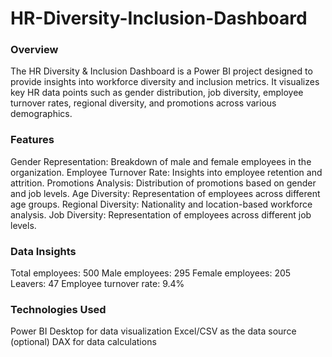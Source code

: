 # HR-Diversity-Inclusion-Dashboard
### Overview
The HR Diversity & Inclusion Dashboard is a Power BI project designed to provide insights into workforce diversity and inclusion metrics. It visualizes key HR data points such as gender distribution, job diversity, employee turnover rates, regional diversity, and promotions across various demographics.
### Features
Gender Representation: Breakdown of male and female employees in the organization.
Employee Turnover Rate: Insights into employee retention and attrition.
Promotions Analysis: Distribution of promotions based on gender and job levels.
Age Diversity: Representation of employees across different age groups.
Regional Diversity: Nationality and location-based workforce analysis.
Job Diversity: Representation of employees across different job levels.

### Data Insights

Total employees: 500
Male employees: 295
Female employees: 205
Leavers: 47
Employee turnover rate: 9.4%

### Technologies Used
Power BI Desktop for data visualization
Excel/CSV as the data source (optional)
DAX for data calculations
